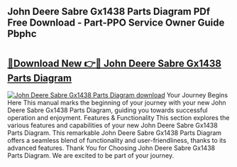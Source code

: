 ## John Deere Sabre Gx1438 Parts Diagram PDf Free Download - Part-PPO Service Owner Guide Pbphc

# <h2><a href="http://dfmyqh6.blite.top/?on=John+Deere+Sabre+Gx1438+Parts+Diagram">🔗Download New 👉🔴 John Deere Sabre Gx1438 Parts Diagram</a></h2>

[![John Deere Sabre Gx1438 Parts Diagram download](https://i.imgur.com/lujVjoI.png)](http://dfmyqh6.blite.top/?on=John+Deere+Sabre+Gx1438+Parts+Diagram)
Your Journey Begins Here This manual marks the beginning of your journey with your new John Deere Sabre Gx1438 Parts Diagram, guiding you towards successful operation and enjoyment. Features & Functionality This section explores the various features and capabilities of your new John Deere Sabre Gx1438 Parts Diagram. This remarkable John Deere Sabre Gx1438 Parts Diagram offers a seamless blend of functionality and user-friendliness, thanks to its advanced features. Thank You for Choosing John Deere Sabre Gx1438 Parts Diagram. We are excited to be part of your journey.

